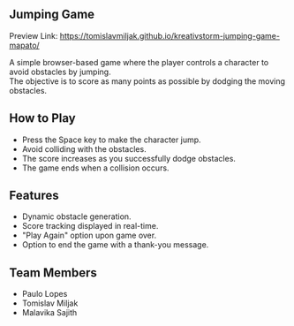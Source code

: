 ## Jumping Game

Preview Link: https://tomislavmiljak.github.io/kreativstorm-jumping-game-mapato/ <br>

A simple browser-based game where the player controls a character to avoid obstacles by jumping. <br> The objective is to score as many points as possible by dodging the moving obstacles.

## How to Play
- Press the Space key to make the character jump.
- Avoid colliding with the obstacles.
- The score increases as you successfully dodge obstacles.
- The game ends when a collision occurs.
  
## Features
- Dynamic obstacle generation.
- Score tracking displayed in real-time.
- "Play Again" option upon game over.
- Option to end the game with a thank-you message.

## Team Members
- Paulo Lopes
- Tomislav Miljak
- Malavika Sajith
